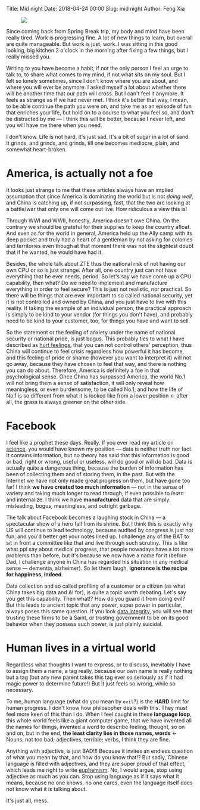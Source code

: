 Title: Mid night
Date: 2018-04-24 00:00
Slug: mid night
Author: Feng Xia

<figure class="col l6 m12 s12">
  <img src="{{SITEURL}}/images/missing%20you.png"/>
</figure>

Since coming back from Spring Break trip, my body and mind have been
really tired. Work is progressing fine. A lot of new things to learn,
but overall are quite manageable. But work is just, work. I was
sitting in this good looking, big kitchen 2 o'clock in the morning
after fixing a few things, but I really missed you. 

Writing to you have become a habit, if not the only person I feel an
urge to talk to, to share what comes to my mind, if not what sits on
my soul. But I felt so lonely sometimes, since I don't know where you
are about, and where you will ever be anymore. I asked myself a lot
about whether there will be another time that our path will cross. But
I can't feel it anymore. It feels as strange as if we had never met. I
think it's better that way, I mean, to be able continue the path you
were on, and take me as an episode of fun that enriches your life, but
hold on to a course to what you feel so, and don't be distracted by me
&mdash; I think this will be better, because I never left, and you
will have me there when you need.

I don't know. Life is not hard, it's just sad. It's a bit of sugar in
a lot of sand. It grinds, and grinds, and grinds, till one becomes
mediocre, plain, and somewhat heart-broken.

# America, is actually not a foe

It looks just strange to me that these articles always have an implied
assumption that since America is dominating the world but is not
_doing well_, and China is catching up, if not surpassing, fast, that
the two are looking at a battle/war that only one will come out
live. How ridiculous a view this is!

Through WWI and WWII, honestly, America doesn't owe China. On the
contrary we should be grateful for their supplies to keep the country
afloat. And even as for the world in general, America held up the Ally
camp with its deep pocket and truly had a heart of a gentleman by not
asking for colonies and territories even though at that moment there
was not the slightest doubt that if he wanted, he would have had it.

Besides, the whole talk about ZTE thus the national
risk of not having our own CPU or so is just strange. After all, one
country just can not have everything that he ever needs, period. So
let's say we have come up a CPU capability, then what? Do we need to
implement and manufacture everything in order to feel secure? This is
just not realistic, nor practical. So there will be things that are
ever important to so called national security, yet it is not
controlled and owned by China, and you just have to live with this
reality. If taking the example of an individual person, the practical
approach is simply to be kind to your vendor (for things you don't
have), and probably need to be kind to your customer, too, for things
you have and want to sell.

So the statement or the feeling of anxiety under the name of national
security or national pride, is just bogus. This probably ties to what
I have described as [hurt feelings][1], that you can not control
others' perception, thus China will continue to feel crisis regardless
how powerful it has become, and this feeling of pride or shame
(however you want to interpret it) will not go away, because they have
chosen to feel that way, and there is nothing you can do
about. Therefore, America is definitely a foe in that psychological
sense. Once China has surpassed America, the world No.1 will not
bring them a sense of satisfaction, it will only reveal how
meaningless, or even burdensome, to be called No.1, and how the life
of No.1 is so different from what it is looked like from a lower
position &larr; after all, the grass is always greener on the other
side.

[1]: {filename}/thoughts/hurt%20feeling.md

# Facebook

I feel like a prophet these days. Really. If you ever read my article
on [science][2], you would have known my position &mdash; data is
neither truth nor fact. It contains information, but no theory has
said that this information is good or bad, right or wrong, useful or
useless, will do good or will do bad. Data is actually quite a
dangerous thing, because the burden of information has been of
collecting them and of storing them, in the past. But with the Internet
we have not only made great progress on them, but have gone too far! I
think **we have created too much information** &mdash; not in the
sense of variety and taking much longer to read through, if even
possible to _learn_ and internalize. I think we have **manufactured**
data that are simply misleading, bogus, meaningless, and outright garbage.

[2]: {filename}/thoughts/science.md

The talk about Facebook becomes a laughing stock in China &mdash; a
spectacular show of a hero fall from its shrine. But I think this is
exactly why US will continue to lead technology, because audited by
congress is just not fun, and you'd better get your notes lined up. I
challenge any of the BAT to sit in front a committee like that and
live through such scrutiny. This is like what ppl say about medical
progress, that people nowadays have a lot more problems than before,
but it's because we now have a name for it (before Dad, I challenge
anyone in China has regarded his situation in any medical sense
&mdash; dementia, alzheimer). So let them laugh, **ignorance is the
recipe for happiness, indeed**.

Data collection and so called profiling of a customer or a citizen (as
what China takes big data and AI for), is quite a topic worth
debating. Let's say you get this capability. Then what!? How do you
guard it from doing evil? But this leads to ancient topic that any
power, super power in particular, always poses this same question. If
you look [data integrity][4], you will see that trusting these firms
to be a Saint, or trusting government to be on its good behavior when
they possess such power, is just plainly suicidal.

[4]: {filename}/thoughts/data%20and%20credit%20score.md

# Human lives in a virtual world

Regardless what thoughts I want to express, or to discuss, inevitably
I have to assign them a name, a tag really, because our own name is
really
nothing but a tag (but any new parent takes this tag ever so seriously
as if it had magic power to determine future!) But it just feels so
wrong, while so necessary.

To me, human language (what do you mean by `evil`?) is the **HARD**
limit for human progress. I don't know how philosopher deals with
this.  They must feel more keen of this than I do. When I feel caught
in these **language loop**, this whole world feels like a giant
computer game, that we have invented all the names for things,
invented a word to describe feeling, thought, so on and on, but in the
end, **the least clarity lies in those names, words** &larr; Nouns,
not too bad; adjectives, terrible; verbs, I think they are fine.

Anything with adjective, is just BAD!!! Because it invites an endless
question of what you mean by that, and how do you know that!? But
sadly, Chinese language is filled with adjectives, and they are super
proud of that effect, which leads me right to write
[euphemism][3]. No, I would argue, stop using adjective as much as you
can. Stop using language as if it says what it means, because no one
knows, no one cares, even the language itself does not know what it is
talking about.

[3]: {filename}/thoughts/euphemism.md

It's just all, mess.
